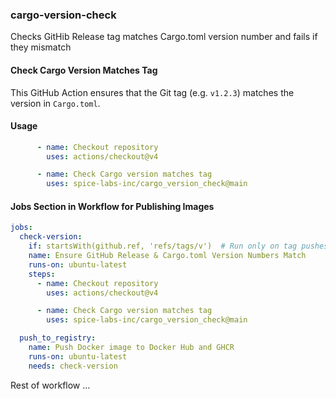 ### cargo-version-check
Checks GitHib Release tag matches Cargo.toml version number and fails if they mismatch

#### Check Cargo Version Matches Tag
This GitHub Action ensures that the Git tag (e.g. `v1.2.3`) matches the version in `Cargo.toml`.

#### Usage
```yaml
      - name: Checkout repository
        uses: actions/checkout@v4

      - name: Check Cargo version matches tag
        uses: spice-labs-inc/cargo_version_check@main
```
#### Jobs Section in Workflow for Publishing Images
```yaml
jobs:   
  check-version:
    if: startsWith(github.ref, 'refs/tags/v')  # Run only on tag pushes
    name: Ensure GitHub Release & Cargo.toml Version Numbers Match
    runs-on: ubuntu-latest
    steps:
      - name: Checkout repository
        uses: actions/checkout@v4

      - name: Check Cargo version matches tag
        uses: spice-labs-inc/cargo_version_check@main

  push_to_registry:
    name: Push Docker image to Docker Hub and GHCR
    runs-on: ubuntu-latest
    needs: check-version
```
Rest of workflow ...
